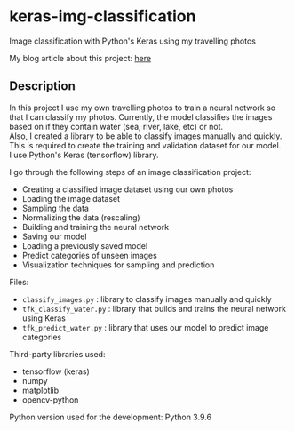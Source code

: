# keras-img-classification
Image classification with Python's Keras using my travelling photos

My blog article about this project: [here](https://rolkotech.blogspot.com/2023/07/image-classification-with-pythons-keras.html)

## Description

In this project I use my own travelling photos to train a neural network so that I can classify my photos. Currently, the model classifies the images based on if they contain water (sea, river, lake, etc) or not.
<br>
Also, I created a library to be able to classify images manually and quickly. This is required to create the training and validation dataset for our model.
<br>
I use Python's Keras (tensorflow) library.

I go through the following steps of an image classification project:
* Creating a classified image dataset using our own photos
* Loading the image dataset
* Sampling the data
* Normalizing the data (rescaling)
* Building and training the neural network
* Saving our model
* Loading a previously saved model
* Predict categories of unseen images
* Visualization techniques for sampling and prediction

Files:
* `classify_images.py` : library to classify images manually and quickly
* `tfk_classify_water.py` : library that builds and trains the neural network using Keras
* `tfk_predict_water.py` : library that uses our model to predict image categories

Third-party libraries used:
* tensorflow (keras)
* numpy
* matplotlib
* opencv-python

Python version used for the development: Python 3.9.6
